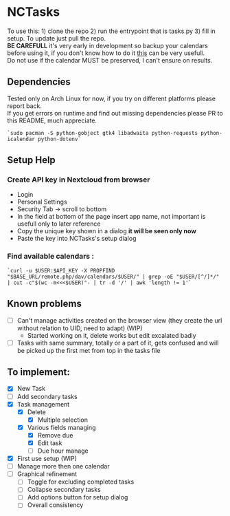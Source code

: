 # NCTasks

To use this: 1) clone the repo 2) run the entrypoint that is tasks.py 3) fill in setup. To update just pull the repo. <br />
**BE CAREFULL** it's very early in development so backup your calendars before using it, if you don't know how to do it [this](https://codeberg.org/BernieO/calcardbackup) can be very usefull.<br />
Do not use if the calendar MUST be preserved, I can't ensure on results.

## Dependencies
Tested only on Arch Linux for now, if you try on different platforms please report back.<br />
If you get errors on runtime and find out missing dependencies please PR to this README, much appreciate. <br />

    `sudo pacman -S python-gobject gtk4 libadwaita python-requests python-icalendar python-dotenv` 

## Setup Help
  ### Create API key in Nextcloud from browser<br />
   - Login <br />
   - Personal Settings <br />
   - Security Tab -> scroll to bottom <br />
   - In the field at bottom of the page insert app name, not important is usefull only to later reference <br />
   - Copy the unique key shown in a dialog **it will be seen only now** <br />
   - Paste the key into NCTasks's setup dialog
  ### Find available calendars :<br />
    `curl -u $USER:$API_KEY -X PROPFIND "$BASE_URL/remote.php/dav/calendars/$USER/" | grep -oE "$USER/[^/]*/" | cut -c"$(wc -m<<<$USER)"- | tr -d '/' | awk 'length != 1'`

## Known problems
  - [ ] Can't manage activities created on the browser view (they create the url without relation to UID, need to adapt) (WIP)
    - Started working on it, delete works but edit excalated badly
  - [ ] Tasks with same summary, totally or a part of it, gets confused and will be picked up the first met from top in the tasks file

## To implement: <br />
 - [x] New Task <br />
 - [ ] Add secondary tasks
 - [x] Task management <br />
   - [x] Delete <br />
      - [x] Multiple selection
   - [x] Various fields managing <br />
      - [x] Remove due <br />
      - [x] Edit task <br />
      - [ ] Due hour manage 
 - [x] First use setup (WIP)<br />
 - [ ] Manage more then one calendar <br />
 - [ ] Graphical refinement<br />
   - [ ] Toggle for excluding completed tasks
   - [ ] Collapse secondary tasks
   - [ ] Add options button for setup dialog
   - [ ] Overall consistency
